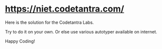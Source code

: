 # https://niet.codetantra.com/

Here is the solution for the Codetantra Labs.

Try to do it on your own.
Or else use various autotyper available on internet.


Happy Coding!

<html>
  <head>
    <meta name="google-site-verification" content="ANWrlZF_G9N4TpsXocDxvqKi5iwY7EhSYEcys-Uust0" />
  </head>
  <html>

